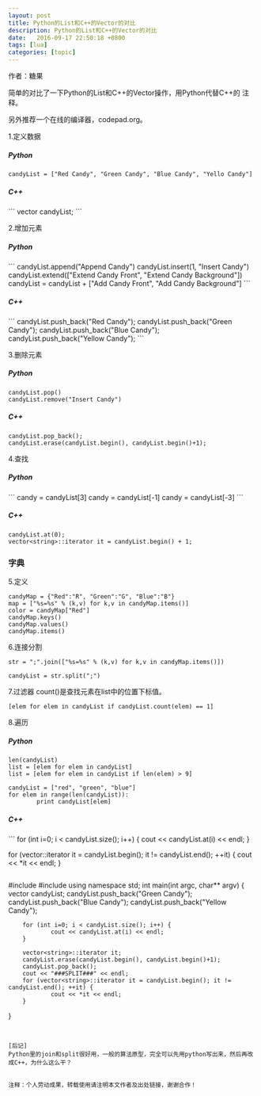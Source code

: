 ```yaml
---
layout: post
title: Python的List和C++的Vector的对比
description: Python的List和C++的Vector的对比
date:   2016-09-17 22:50:18 +0800 
tags: [lua]
categories: [topic]
---
```

作者：糖果

简单的对比了一下Python的List和C++的Vector操作，用Python代替C++的
注释。

另外推荐一个在线的编译器，codepad.org。

1.定义数据
<h5>Python</h5>

```
candyList = ["Red Candy", "Green Candy", "Blue Candy", "Yello Candy"]
```



<h5>C++</h5>
```
vector<string> candyList;
```

2.增加元素
<h5>Python</h5>
```
candyList.append("Append Candy")
candyList.insert(1, "Insert Candy")
candyList.extend(["Extend Candy Front", "Extend Candy Background"])
candyList = candyList + ["Add Candy Front", "Add Candy Background"]
```

<h5>C++</h5>
```
candyList.push_back("Red Candy");
candyList.push_back("Green Candy");
candyList.push_back("Blue Candy");
candyList.push_back("Yellow Candy");
```


3.删除元素
<h5>Python</h5>

```
candyList.pop()
candyList.remove("Insert Candy")
```

<h5>C++</h5>

```
candyList.pop_back();
candyList.erase(candyList.begin(), candyList.begin()+1);
```

4.查找
<h5>Python</h5> 
```
candy = candyList[3]
candy = candyList[-1]
candy = candyList[-3]
```

<h5>C++</h5> 

```
candyList.at(0);
vector<string>::iterator it = candyList.begin() + 1;
```

<h3>字典</h3> 

5.定义
```
candyMap = {"Red":"R", "Green":"G", "Blue":"B"}
map = ["%s=%s" % (k,v) for k,v in candyMap.items()]
color = candyMap["Red"]
candyMap.keys()
candyMap.values()
candyMap.items()
```

6.连接分割
```
str = ";".join(["%s=%s" % (k,v) for k,v in candyMap.items()])

candyList = str.split(";")
```


7.过滤器
count()是查找元素在list中的位置下标值。
```
[elem for elem in candyList if candyList.count(elem) == 1]
```


8.遍历
<h5>Python</h5> 

```
len(candyList)
list = [elem for elem in candyList]
list = [elem for elem in candyList if len(elem) > 9]

candyList = ["red", "green", "blue"]
for elem in range(len(candyList)):
        print candyList[elem]
```

<h5>C++</h5> 
```
for (int i=0; i < candyList.size(); i++) {
     cout << candyList.at(i) << endl;
}

for (vector<string>::iterator it = candyList.begin(); it != candyList.end(); ++it) {
     cout << *it << endl;
}
```

```
#include<iostream>
#include<vector>
using namespace std;
int main(int argc, char** argv) {
        vector<string> candyList;
        candyList.push_back("Green Candy");
        candyList.push_back("Blue Candy");
        candyList.push_back("Yellow Candy");

        for (int i=0; i < candyList.size(); i++) {
                cout << candyList.at(i) << endl;
        }

        vector<string>::iterator it;
        candyList.erase(candyList.begin(), candyList.begin()+1);
        candyList.pop_back();   
        cout << "###SPLIT###" << endl;
        for (vector<string>::iterator it = candyList.begin(); it != candyList.end(); ++it) {
                cout << *it << endl;
        }
}
```


[后记]
Python里的join和split很好用，一般的算法原型，完全可以先用python写出来，然后再改成C++，为什么这么干？


注释：个人劳动成果，转载使用请注明本文作者及出处链接，谢谢合作！